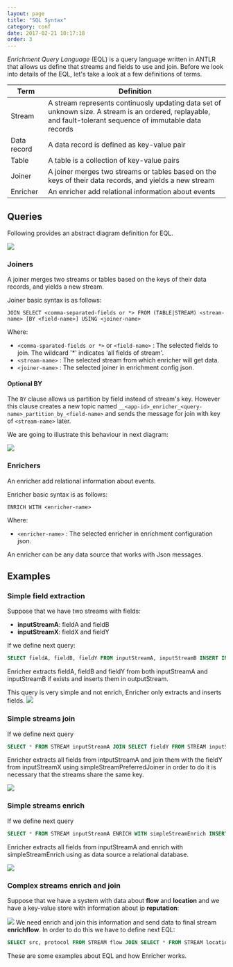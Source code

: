 ```yaml
---
layout: page
title: "SQL Syntax"
category: conf
date: 2017-02-21 10:17:18
order: 3
---
```



*Enrichment Query Language* (EQL) is a query language written in ANTLR that allows us define that streams and fields to use and join. Before we look into details of the EQL, let's take a look at a few definitions of terms.

|Term|Definition|
|----------|----------|
|Stream|A stream represents continuosly updating data set of unknown size. A stream is an ordered, replayable, and fault-tolerant sequence of immutable data records|
|Data record|A data record is defined as key-value pair|
|Table|A table is a collection of key-value pairs|
|Joiner|A joiner merges two streams or tables based on the keys of their data records, and yields a new stream|
|Enricher| An enricher add relational information about events |


## Queries
Following provides an abstract diagram definition for EQL.

![](https://github.com/wizzie-io/enricher/blob/master/docs/_images/eql_syntax.png)

### Joiners
A joiner merges two streams or tables based on the keys of their data records, and yields a new stream.
 
Joiner basic syntax is as follows:

`JOIN SELECT <comma-separated-fields or *> FROM (TABLE|STREAM) <stream-name> [BY <field-name>] USING <joiner-name>`

Where:

- `<comma-sparated-fields or *>` or `<field-name>` : The selected fields to join. The wildcard '*' indicates 'all fields of stream'.
- `<stream-name>` : The selected stream from which enricher will get data.
- `<joiner-name>` : The selected joiner in enrichment config json.

#### Optional BY
The `BY` clause allows us partition by field instead of stream's key. However this clause creates a new topic named `__<app-id>_enricher_<query-name>_partition_by_<field-name>` and sends the message for join with key of `<stream-name>` later.

We are going to illustrate this behaviour in    next diagram:

![](https://github.com/wizzie-io/enricher/blob/master/docs/_images/joiner_partition_by.png)

### Enrichers
An enricher add relational information about events.

Enricher basic syntax is as follows:

`ENRICH WITH <enricher-name>`

Where:
- `<enricher-name>` : The selected enricher in enrichment configuration json.

An enricher can be any data source that works with Json messages.

## Examples
### Simple field extraction
Suppose that we have two streams with fields:

- **inputStreamA**: fieldA and fieldB
- **inputStreamX**: fieldX and fieldY

If we define next query:
```sql
SELECT fieldA, fieldB, fieldY FROM inputStreamA, inputStreamB INSERT INTO STREAM outputStream
```

Enricher extracts fieldA, fieldB and fieldY from both inputStreamA and inputStreamB if exists and inserts them in outputStream.

This query is very simple and not enrich, Enricher only extracts and inserts fields.
![](https://github.com/wizzie-io/enricher/blob/master/docs/_images/simple_extract.png)

### Simple streams join
If we define next query

```sql
SELECT * FROM STREAM inputStreamA JOIN SELECT fieldY FROM STREAM inputStreamX USING simpleStreamPreferredJoiner INSERT INTO STREAM outputStream
```

Enricher extracts all fields from intputStreamA and join them with the fieldY from inputStreamX using simpleStreamPreferredJoiner in order to do it is necessary that the streams share the same key.

![](https://github.com/wizzie-io/enricher/blob/master/docs/_images/simple_join.png)

### Simple streams enrich
If we define next query
```sql
SELECT * FROM STREAM inputStreamA ENRICH WITH simpleStreamEnrich INSERT INTO STREAM outputSTREAM
```
Enricher extracts all fields from inputStreamA and enrich with simpleStreamEnrich using as data source a relational database.

![](https://github.com/wizzie-io/enricher/blob/master/docs/_images/simple_enrich.png)

### Complex streams enrich and join

Suppose that we have a system with data about **flow** and **location** and we have a key-value store with information about ip **reputation**:

![](https://github.com/wizzie-io/enricher/blob/master/docs/_images/complex_join_and_enrich.png)
We need enrich and join this information and send data to final stream **enrichflow**. In order to do this we have to define next EQL:

```sql
SELECT src, protocol FROM STREAM flow JOIN SELECT * FROM STREAM location USING simpleStreamPreferredJoiner ENRICH WITH reputationStreamEnrich INSERT INTO STREAM enrichflow
```

These are some examples about EQL and how Enricher works.
